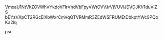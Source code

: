 VmxaU1NtVkZOVWhVYkdoVFlrVndVbFpyVWtOVVJrVjVUVlJDVDJKV1duVlZS
bEYzVXpCT2RGcElXbWxrCmVqQTVRMmR3ZEdWSFRUMEtDbkptYWc9PQoKa2lq

psr